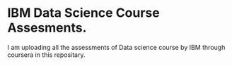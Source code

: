 # IBM Data Science Course Assesments.
I am uploading all the assessments of Data science course by IBM through coursera in this repositary.
